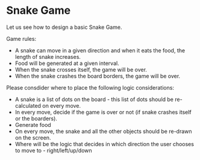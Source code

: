 # Snake Game

Let us see how to design a basic Snake Game.

Game rules:
- A snake can move in a given direction and when it eats the food, the length of snake increases. 
- Food will be generated at a given interval.
- When the snake crosses itself, the game will be over. 
- When the snake crashes the board borders, the game will be over.
 



Please consdider where to place the following logic considerations:
- A snake is a list of dots on the board - this list of dots should be re-calculated on every move.
- In every move, decide if the game is over or not (if snake crashes itself or the boarders).
- Generate food
- On every move, the snake and all the other objects should be re-drawn on the screen.
- Where will be the logic that decides in which direction the user chooses to move to - right/left/up/down
